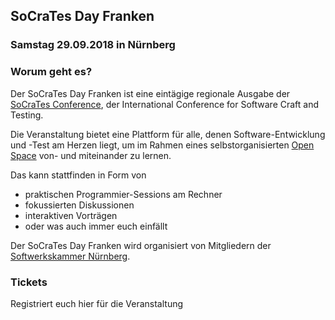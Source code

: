 ## SoCraTes Day Franken

### Samstag 29.09.2018 in Nürnberg

### Worum geht es?

Der SoCraTes Day Franken ist eine eintägige regionale Ausgabe
der [SoCraTes Conference](https://socrates-conference.de/), 
der International Conference for Software Craft and Testing.

Die Veranstaltung bietet eine Plattform für alle,
denen Software-Entwicklung und -Test am Herzen liegt,
um im Rahmen eines selbstorganisierten [Open Space](https://agilecoachcamp.org/tiki-index.php?page=OpenSpace)
von- und miteinander zu lernen.

Das kann stattfinden in Form von
- praktischen Programmier-Sessions am Rechner
- fokussierten Diskussionen
- interaktiven Vorträgen
- oder was auch immer euch einfällt

Der SoCraTes Day Franken wird organisiert von Mitgliedern
der [Softwerkskammer Nürnberg](https://www.softwerkskammer.org/groups/nuernberg).

### Tickets

Registriert euch hier für die Veranstaltung

<tito-widget event="latti/socrates-day-franken-2018"></tito-widget>
